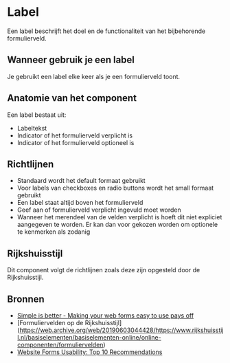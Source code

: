 <!-- @license CC0-1.0 -->

# Label

Een label beschrijft het doel en de functionaliteit van het bijbehorende formulierveld.

## Wanneer gebruik je een label

Je gebruikt een label elke keer als je een formulierveld toont.

## Anatomie van het component

Een label bestaat uit:

- Labeltekst
- Indicator of het formulierveld verplicht is
- Indicator of het formulierveld optioneel is

## Richtlijnen

- Standaard wordt het default formaat gebruikt
- Voor labels van checkboxes en radio buttons wordt het small formaat gebruikt
- Een label staat altijd boven het formulierveld
- Geef aan of formulierveld verplicht ingevuld moet worden
- Wanneer het merendeel van de velden verplicht is hoeft dit niet expliciet aangegeven te worden. Er kan dan voor gekozen worden om optionele te kenmerken als zodanig

## Rijkshuisstijl

Dit component volgt de richtlijnen zoals deze zijn opgesteld door de Rijkshuisstijl.

## Bronnen

- [Simple is better - Making your web forms easy to use pays off](https://web.archive.org/web/20211122232910/https://ai.googleblog.com/2014/07/simple-is-better-making-your-web-forms.html)
- [Formuliervelden op de Rijkshuisstijl] (<https://web.archive.org/web/20190603044428/https://www.rijkshuisstijl.nl/basiselementen/basiselementen-online/online-componenten/formuliervelden>)
- [Website Forms Usability: Top 10 Recommendations](https://web.archive.org/web/20210421051618/https://www.nngroup.com/articles/web-form-design/)
